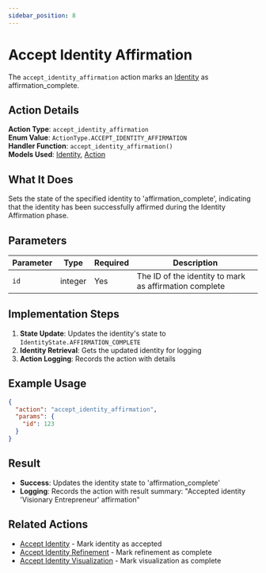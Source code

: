 ```yaml
---
sidebar_position: 8
---
```


# Accept Identity Affirmation

The `accept_identity_affirmation` action marks an [Identity](../database/models/identity) as affirmation_complete.

## Action Details

**Action Type**: `accept_identity_affirmation`  
**Enum Value**: `ActionType.ACCEPT_IDENTITY_AFFIRMATION`  
**Handler Function**: `accept_identity_affirmation()`  
**Models Used**: [Identity](../database/models/identity), [Action](../database/models/action)

## What It Does

Sets the state of the specified identity to 'affirmation_complete', indicating that the identity has been successfully affirmed during the Identity Affirmation phase.

## Parameters

| Parameter | Type | Required | Description |
|-----------|------|----------|-------------|
| `id` | integer | Yes | The ID of the identity to mark as affirmation complete |

## Implementation Steps

1. **State Update**: Updates the identity's state to `IdentityState.AFFIRMATION_COMPLETE`
2. **Identity Retrieval**: Gets the updated identity for logging
3. **Action Logging**: Records the action with details

## Example Usage

```json
{
  "action": "accept_identity_affirmation",
  "params": {
    "id": 123
  }
}
```

## Result

- **Success**: Updates the identity state to 'affirmation_complete'
- **Logging**: Records the action with result summary: "Accepted identity 'Visionary Entrepreneur' affirmation"

## Related Actions

- [Accept Identity](accept-identity) - Mark identity as accepted
- [Accept Identity Refinement](accept-identity-refinement) - Mark refinement as complete
- [Accept Identity Visualization](accept-identity-visualization) - Mark visualization as complete
